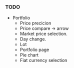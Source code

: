 ### TODO
* Portfolio
    * Price precicion
    * Price compare -> arrow
    * Market price selection.
    * Day change.
    * Lot
    * Portfolio page
    * Pie chart
    * Fiat currency selection
